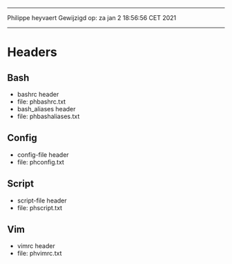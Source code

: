 ***
Philippe heyvaert
Gewijzigd op: za jan  2 18:56:56 CET 2021
***

# Headers

## Bash
- bashrc header
- file: phbashrc.txt
- bash_aliases header
- file: phbashaliases.txt

## Config
- config-file header
- file: phconfig.txt

## Script
- script-file header
- file: phscript.txt

## Vim
- vimrc header
- file: phvimrc.txt
